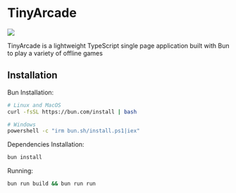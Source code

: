 # TinyArcade

![](https://gist.githubusercontent.com/nate-craft/648bbda6337b503a5d703f86757e4647/raw/144cf1f5f80e9c5ac6b5efde45869d01feb2ccd9/brainmade.png)

TinyArcade is a lightweight TypeScript single page application built with Bun to play a variety of offline games

## Installation

Bun Installation:
```bash
# Linux and MacOS
curl -fsSL https://bun.com/install | bash

# Windows
powershell -c "irm bun.sh/install.ps1|iex"
```

Dependencies Installation:
```bash
bun install
```

Running:
```bash
bun run build && bun run run
```
